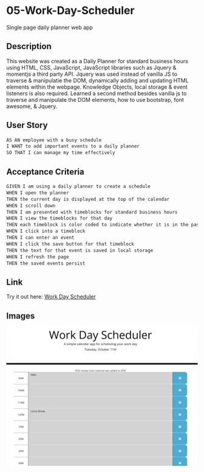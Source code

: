 # 05-Work-Day-Scheduler

Single page daily planner web app 

## Description

This website was created as a Daily Planner for standard business hours using HTML, CSS, JavaScript, JavaScript libraries such as Jquery & momentjs a third party API. 
Jquery was used instead of vanilla JS to traverse & manipulatie the DOM, dynamically adding and updating HTML elements within the webpage. Knowledge Objects, local storage & event listeners is also required. Learned a second method besides vanilla js to traverse and manipulate the DOM elements, how to use bootstrap, font awesome, & Jquery. 

## User Story

```md
AS AN employee with a busy schedule
I WANT to add important events to a daily planner
SO THAT I can manage my time effectively
```

## Acceptance Criteria

```md
GIVEN I am using a daily planner to create a schedule
WHEN I open the planner
THEN the current day is displayed at the top of the calendar
WHEN I scroll down
THEN I am presented with timeblocks for standard business hours
WHEN I view the timeblocks for that day
THEN each timeblock is color coded to indicate whether it is in the past, present, or future
WHEN I click into a timeblock
THEN I can enter an event
WHEN I click the save button for that timeblock
THEN the text for that event is saved in local storage
WHEN I refresh the page
THEN the saved events persist
```

## Link

Try it out here: [Work Day Scheduler](https://youssefojeil.github.io/05-Work-Day-Scheduler/)

## Images

![Screenshot](./Assets/Images/screenshot.png)
